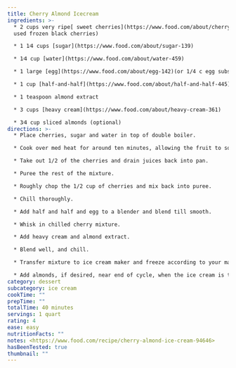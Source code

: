 ```yaml
---
title: Cherry Almond Icecream
ingredients: >-
  * 2 cups very ripe[ sweet cherries](https://www.food.com/about/cherry-218)(I
  used frozen black cherries)

  * 1 1⁄4 cups [sugar](https://www.food.com/about/sugar-139)

  * 1⁄4 cup [water](https://www.food.com/about/water-459)

  * 1 large [egg](https://www.food.com/about/egg-142)(or 1/4 c egg substitute(don't leave this out, as the texture will suffer)

  * 1 cup [half-and-half](https://www.food.com/about/half-and-half-445)

  * 1 teaspoon almond extract

  * 3 cups [heavy cream](https://www.food.com/about/heavy-cream-361)

  * 3⁄4 cup sliced almonds (optional)
directions: >-
  * Place cherries, sugar and water in top of double boiler.

  * Cook over med heat for around ten minutes, allowing the fruit to soften and sugar to dissolve.

  * Take out 1/2 of the cherries and drain juices back into pan.

  * Puree the rest of the mixture.

  * Roughly chop the 1/2 cup of cherries and mix back into puree.

  * Chill thoroughly.

  * Add half and half and egg to a blender and blend till smooth.

  * Whisk in chilled cherry mixture.

  * Add heavy cream and almond extract.

  * Blend well, and chill.

  * Transfer mixture to ice cream maker and freeze according to your machine's instructions.

  * Add almonds, if desired, near end of cycle, when the ice cream is thick enough to prevent all the almonds to sink to the bottom of the mix.
category: dessert
subcategory: ice cream
cookTime: ""
prepTime: ""
totalTime: 40 minutes
servings: 1 quart
rating: 4
ease: easy
nutritionFacts: ""
notes: <https://www.food.com/recipe/cherry-almond-ice-cream-94646>
hasBeenTested: true
thumbnail: ""
---
```

